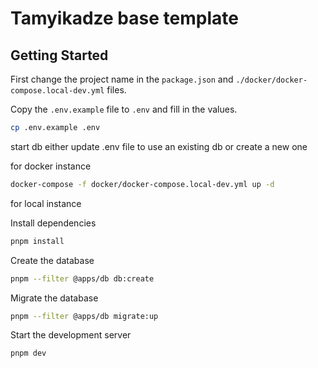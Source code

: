 # Tamyikadze base template

## Getting Started

First change the project name in the `package.json` and `./docker/docker-compose.local-dev.yml` files.


Copy the `.env.example` file to `.env` and fill in the values.

```bash
cp .env.example .env
```

start db
either update .env file to use an existing db or create a new one

for docker instance

```bash
docker-compose -f docker/docker-compose.local-dev.yml up -d
```

for local instance

Install dependencies

```bash
pnpm install
```

Create the database

```bash
pnpm --filter @apps/db db:create
```

Migrate the database

```bash
pnpm --filter @apps/db migrate:up
```

Start the development server

```bash
pnpm dev
```
